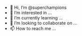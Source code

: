 - 👋 Hi, I’m @superchampions
- 👀 I’m interested in ...
- 🌱 I’m currently learning ...
- 💞️ I’m looking to collaborate on ...
- 📫 How to reach me ...

<!---
superchampions/superchampions is a ✨ special ✨ repository because its `README.md` (this file) appears on your GitHub profile.
You can click the Preview link to take a look at your changes.
--->
